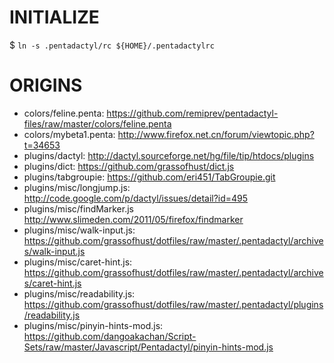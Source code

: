 INITIALIZE
==========

$ `ln -s .pentadactyl/rc ${HOME}/.pentadactylrc`

ORIGINS
=======

* colors/feline.penta:                https://github.com/remiprev/pentadactyl-files/raw/master/colors/feline.penta
* colors/mybeta1.penta:               http://www.firefox.net.cn/forum/viewtopic.php?t=34653
* plugins/dactyl:                     http://dactyl.sourceforge.net/hg/file/tip/htdocs/plugins
* plugins/dict:                       https://github.com/grassofhust/dict.js
* plugins/tabgroupie:                 https://github.com/eri451/TabGroupie.git
* plugins/misc/longjump.js:           http://code.google.com/p/dactyl/issues/detail?id=495
* plugins/misc/findMarker.js          http://www.slimeden.com/2011/05/firefox/findmarker
* plugins/misc/walk-input.js:         https://github.com/grassofhust/dotfiles/raw/master/.pentadactyl/archives/walk-input.js
* plugins/misc/caret-hint.js:         https://github.com/grassofhust/dotfiles/raw/master/.pentadactyl/archives/caret-hint.js
* plugins/misc/readability.js:        https://github.com/grassofhust/dotfiles/raw/master/.pentadactyl/plugins/readability.js
* plugins/misc/pinyin-hints-mod.js:   https://github.com/dangoakachan/Script-Sets/raw/master/Javascript/Pentadactyl/pinyin-hints-mod.js

